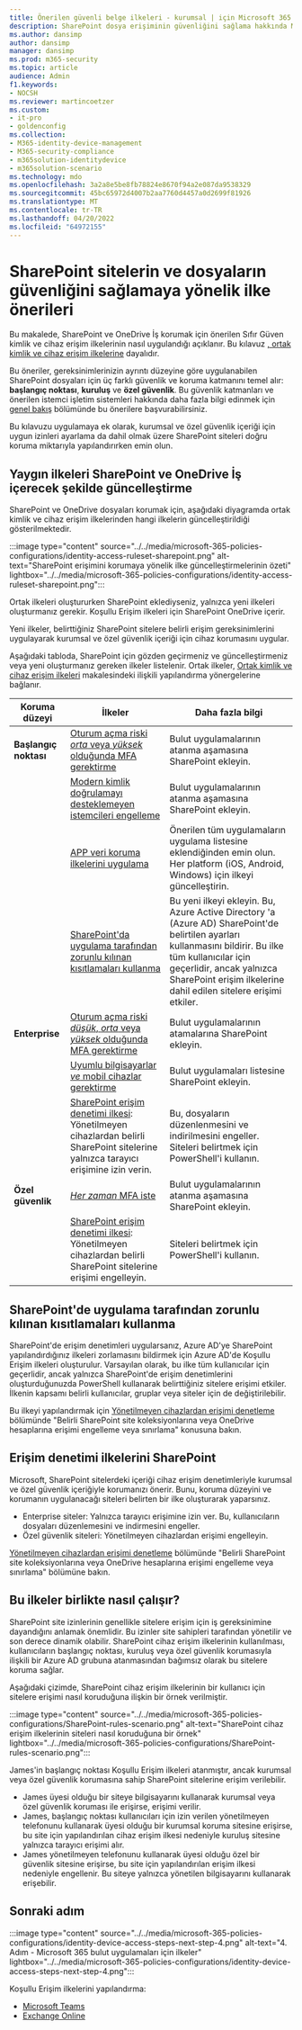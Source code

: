 ```yaml
---
title: Önerilen güvenli belge ilkeleri - kurumsal | için Microsoft 365 Microsoft Docs
description: SharePoint dosya erişiminin güvenliğini sağlama hakkında Microsoft önerilerine yönelik ilkeleri açıklar.
ms.author: dansimp
author: dansimp
manager: dansimp
ms.prod: m365-security
ms.topic: article
audience: Admin
f1.keywords:
- NOCSH
ms.reviewer: martincoetzer
ms.custom:
- it-pro
- goldenconfig
ms.collection:
- M365-identity-device-management
- M365-security-compliance
- m365solution-identitydevice
- m365solution-scenario
ms.technology: mdo
ms.openlocfilehash: 3a2a8e5be8fb78824e8670f94a2e087da9538329
ms.sourcegitcommit: 45bc65972d4007b2aa7760d4457a0d2699f81926
ms.translationtype: MT
ms.contentlocale: tr-TR
ms.lasthandoff: 04/20/2022
ms.locfileid: "64972155"
---
```

# <a name="policy-recommendations-for-securing-sharepoint-sites-and-files"></a>SharePoint sitelerin ve dosyaların güvenliğini sağlamaya yönelik ilke önerileri

Bu makalede, SharePoint ve OneDrive İş korumak için önerilen Sıfır Güven kimlik ve cihaz erişim ilkelerinin nasıl uygulandığı açıklanır. Bu kılavuz [, ortak kimlik ve cihaz erişim ilkelerine](identity-access-policies.md) dayalıdır.

Bu öneriler, gereksinimlerinizin ayrıntı düzeyine göre uygulanabilen SharePoint dosyaları için üç farklı güvenlik ve koruma katmanını temel alır: **başlangıç noktası**, **kuruluş** ve **özel güvenlik**. Bu güvenlik katmanları ve önerilen istemci işletim sistemleri hakkında daha fazla bilgi edinmek için [genel bakış](microsoft-365-policies-configurations.md) bölümünde bu önerilere başvurabilirsiniz.

Bu kılavuzu uygulamaya ek olarak, kurumsal ve özel güvenlik içeriği için uygun izinleri ayarlama da dahil olmak üzere SharePoint siteleri doğru koruma miktarıyla yapılandırırken emin olun.

## <a name="updating-common-policies-to-include-sharepoint-and-onedrive-for-business"></a>Yaygın ilkeleri SharePoint ve OneDrive İş içerecek şekilde güncelleştirme

SharePoint ve OneDrive dosyaları korumak için, aşağıdaki diyagramda ortak kimlik ve cihaz erişim ilkelerinden hangi ilkelerin güncelleştirildiği gösterilmektedir.

:::image type="content" source="../../media/microsoft-365-policies-configurations/identity-access-ruleset-sharepoint.png" alt-text="SharePoint erişimini korumaya yönelik ilke güncelleştirmelerinin özeti" lightbox="../../media/microsoft-365-policies-configurations/identity-access-ruleset-sharepoint.png":::

Ortak ilkeleri oluştururken SharePoint eklediyseniz, yalnızca yeni ilkeleri oluşturmanız gerekir. Koşullu Erişim ilkeleri için SharePoint OneDrive içerir.

Yeni ilkeler, belirttiğiniz SharePoint sitelere belirli erişim gereksinimlerini uygulayarak kurumsal ve özel güvenlik içeriği için cihaz korumasını uygular.

Aşağıdaki tabloda, SharePoint için gözden geçirmeniz ve güncelleştirmeniz veya yeni oluşturmanız gereken ilkeler listelenir. Ortak ilkeler, [Ortak kimlik ve cihaz erişim ilkeleri](identity-access-policies.md) makalesindeki ilişkili yapılandırma yönergelerine bağlanır.

|Koruma düzeyi|İlkeler|Daha fazla bilgi|
|---|---|---|
|**Başlangıç noktası**|[Oturum açma riski *orta* veya *yüksek* olduğunda MFA gerektirme](identity-access-policies.md#require-mfa-based-on-sign-in-risk)|Bulut uygulamalarının atanma aşamasına SharePoint ekleyin.|
||[Modern kimlik doğrulamayı desteklemeyen istemcileri engelleme](identity-access-policies.md#block-clients-that-dont-support-multi-factor)|Bulut uygulamalarının atanma aşamasına SharePoint ekleyin.|
||[APP veri koruma ilkelerini uygulama](identity-access-policies.md#apply-app-data-protection-policies)|Önerilen tüm uygulamaların uygulama listesine eklendiğinden emin olun. Her platform (iOS, Android, Windows) için ilkeyi güncelleştirin.|
||[SharePoint'da uygulama tarafından zorunlu kılınan kısıtlamaları kullanma](#use-app-enforced-restrictions-in-sharepoint)|Bu yeni ilkeyi ekleyin. Bu, Azure Active Directory 'a (Azure AD) SharePoint'de belirtilen ayarları kullanmasını bildirir. Bu ilke tüm kullanıcılar için geçerlidir, ancak yalnızca SharePoint erişim ilkelerine dahil edilen sitelere erişimi etkiler.|
|**Enterprise**|[Oturum açma riski *düşük*, *orta* veya *yüksek* olduğunda MFA gerektirme](identity-access-policies.md#require-mfa-based-on-sign-in-risk)|Bulut uygulamalarının atamalarına SharePoint ekleyin.|
||[Uyumlu bilgisayarlar *ve* mobil cihazlar gerektirme](identity-access-policies.md#require-compliant-pcs-and-mobile-devices)|Bulut uygulamaları listesine SharePoint ekleyin.|
||[SharePoint erişim denetimi ilkesi](#sharepoint-access-control-policies): Yönetilmeyen cihazlardan belirli SharePoint sitelerine yalnızca tarayıcı erişimine izin verin.|Bu, dosyaların düzenlenmesini ve indirilmesini engeller. Siteleri belirtmek için PowerShell'i kullanın.|
|**Özel güvenlik**|[*Her zaman* MFA iste](identity-access-policies.md#require-mfa-based-on-sign-in-risk)|Bulut uygulamalarının atanma aşamasına SharePoint ekleyin.|
||[SharePoint erişim denetimi ilkesi](#use-app-enforced-restrictions-in-sharepoint): Yönetilmeyen cihazlardan belirli SharePoint sitelerine erişimi engelleyin.|Siteleri belirtmek için PowerShell'i kullanın.|

## <a name="use-app-enforced-restrictions-in-sharepoint"></a>SharePoint'de uygulama tarafından zorunlu kılınan kısıtlamaları kullanma

SharePoint'de erişim denetimleri uygularsanız, Azure AD'ye SharePoint yapılandırdığınız ilkeleri zorlamasını bildirmek için Azure AD'de Koşullu Erişim ilkeleri oluşturulur. Varsayılan olarak, bu ilke tüm kullanıcılar için geçerlidir, ancak yalnızca SharePoint'de erişim denetimlerini oluşturduğunuzda PowerShell kullanarak belirttiğiniz sitelere erişimi etkiler. İlkenin kapsamı belirli kullanıcılar, gruplar veya siteler için de değiştirilebilir.

Bu ilkeyi yapılandırmak için [Yönetilmeyen cihazlardan erişimi denetleme](/sharepoint/control-access-from-unmanaged-devices) bölümünde "Belirli SharePoint site koleksiyonlarına veya OneDrive hesaplarına erişimi engelleme veya sınırlama" konusuna bakın.

## <a name="sharepoint-access-control-policies"></a>Erişim denetimi ilkelerini SharePoint

Microsoft, SharePoint sitelerdeki içeriği cihaz erişim denetimleriyle kurumsal ve özel güvenlik içeriğiyle korumanızı önerir. Bunu, koruma düzeyini ve korumanın uygulanacağı siteleri belirten bir ilke oluşturarak yaparsınız.

- Enterprise siteler: Yalnızca tarayıcı erişimine izin ver. Bu, kullanıcıların dosyaları düzenlemesini ve indirmesini engeller.
- Özel güvenlik siteleri: Yönetilmeyen cihazlardan erişimi engelleyin.

[Yönetilmeyen cihazlardan erişimi denetleme](/sharepoint/control-access-from-unmanaged-devices) bölümünde "Belirli SharePoint site koleksiyonlarına veya OneDrive hesaplarına erişimi engelleme veya sınırlama" bölümüne bakın.

## <a name="how-these-policies-work-together"></a>Bu ilkeler birlikte nasıl çalışır?

SharePoint site izinlerinin genellikle sitelere erişim için iş gereksinimine dayandığını anlamak önemlidir. Bu izinler site sahipleri tarafından yönetilir ve son derece dinamik olabilir. SharePoint cihaz erişim ilkelerinin kullanılması, kullanıcıların başlangıç noktası, kuruluş veya özel güvenlik korumasıyla ilişkili bir Azure AD grubuna atanmasından bağımsız olarak bu sitelere koruma sağlar.

Aşağıdaki çizimde, SharePoint cihaz erişim ilkelerinin bir kullanıcı için sitelere erişimi nasıl koruduğuna ilişkin bir örnek verilmiştir.

:::image type="content" source="../../media/microsoft-365-policies-configurations/SharePoint-rules-scenario.png" alt-text="SharePoint cihaz erişim ilkelerinin siteleri nasıl koruduğuna bir örnek" lightbox="../../media/microsoft-365-policies-configurations/SharePoint-rules-scenario.png":::

James'in başlangıç noktası Koşullu Erişim ilkeleri atanmıştır, ancak kurumsal veya özel güvenlik korumasına sahip SharePoint sitelerine erişim verilebilir.

- James üyesi olduğu bir siteye bilgisayarını kullanarak kurumsal veya özel güvenlik koruması ile erişirse, erişimi verilir.
- James, başlangıç noktası kullanıcıları için izin verilen yönetilmeyen telefonunu kullanarak üyesi olduğu bir kurumsal koruma sitesine erişirse, bu site için yapılandırılan cihaz erişim ilkesi nedeniyle kuruluş sitesine yalnızca tarayıcı erişimi alır.
- James yönetilmeyen telefonunu kullanarak üyesi olduğu özel bir güvenlik sitesine erişirse, bu site için yapılandırılan erişim ilkesi nedeniyle engellenir. Bu siteye yalnızca yönetilen bilgisayarını kullanarak erişebilir.

## <a name="next-step"></a>Sonraki adım

:::image type="content" source="../../media/microsoft-365-policies-configurations/identity-device-access-steps-next-step-4.png" alt-text="4. Adım - Microsoft 365 bulut uygulamaları için ilkeler" lightbox="../../media/microsoft-365-policies-configurations/identity-device-access-steps-next-step-4.png":::

Koşullu Erişim ilkelerini yapılandırma:

- [Microsoft Teams](teams-access-policies.md)
- [Exchange Online](secure-email-recommended-policies.md)
